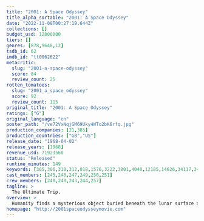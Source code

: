 ```yaml
---
title: "2001: A Space Odyssey"
title_alpha_sortable: "2001: A Space Odyssey"
date: "2022-11-08T00:27:19.644Z"
collections: []
budget_usd: 12000000
tiers: []
genres: [878,9648,12]
tsdb_id: 62
imdb_id: "tt0062622"
metacritic:
  slug: "2001-a-space-odyssey"
  score: 84
  review_count: 25
rotten_tomatoes:
  slug: "2001_a_space_odyssey"
  score: 92
  review_count: 115
original_title: "2001: A Space Odyssey"
ratings: ["G"]
original_language: "en"
poster_path: "/ve72VxNqjGM69Uky4WTo2bK6rfq.jpg"
production_companies: [21,385]
production_countries: ["GB","US"]
release_date: "1968-04-02"
release_years: [1968]
revenue_usd: 71923560
status: "Released"
runtime_minutes: 149
keywords: [305,306,310,312,818,1576,3222,3801,4040,12185,14626,34117,34152,155689,156039,161176,252104]
cast_members: [245,246,247,249,250,251]
crew_members: [240,240,243,244,257]
tagline: >
  The Ultimate Trip.
overview: >
  Humanity finds a mysterious object buried beneath the lunar surface and sets off to find its origins with the help of HAL 9000, the world's most advanced super computer.
homepage: "http://2001spaceodysseymovie.com"
---
```


